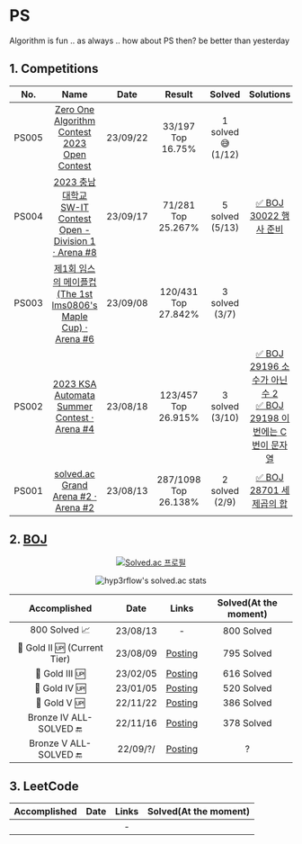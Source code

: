 # PS
Algorithm is fun .. as always .. how about PS then? be better than yesterday

## 1. Competitions
<div align="center", class="contest">

| No. | Name | Date | Result | Solved | Solutions |
| :--------: | :-----------: | :-----------: | :-----------: | :-----------: | :-----------: |
| PS005 | [Zero One Algorithm Contest 2023 Open Contest](https://www.acmicpc.net/contest/view/1124) | 23/09/22 | 33/197<br>Top 16.75% | 1 solved😅<br>(1/12)| |
| PS004 | [2023 충남대학교 SW-IT Contest Open - Division 1 · Arena #8](https://www.acmicpc.net/contest/view/1120) | 23/09/17 | 71/281<br>Top 25.267% | 5 solved<br>(5/13)| [✅ BOJ 30022 행사 준비](https://sh-avid-learner.tistory.com/245) |
| PS003 | [제1회 임스의 메이플컵 (The 1st lms0806's Maple Cup) · Arena #6](https://www.acmicpc.net/contest/view/1088) | 23/09/08 | 120/431<br>Top 27.842% | 3 solved<br>(3/7) | |
| PS002 | [2023 KSA Automata Summer Contest · Arena #4](https://www.acmicpc.net/contest/view/1086)  | 23/08/18 | 123/457<br>Top 26.915% | 3 solved<br>(3/10) | [✅ BOJ 29196 소수가 아닌 수 2](https://sh-avid-learner.tistory.com/275) <br> [✅ BOJ 29198 이번에는 C번이 문자열](https://sh-avid-learner.tistory.com/211)|
| PS001 | [solved.ac Grand Arena #2 · Arena #2](https://www.acmicpc.net/contest/view/1077) | 23/08/13 | 287/1098<br>Top 26.138% | 2 solved<br>(2/9) | [✅ BOJ 28701 세제곱의 합](https://sh-avid-learner.tistory.com/236) |

</div>

## 2. [BOJ](https://www.acmicpc.net/)

<div align="center">

[![Solved.ac
프로필](http://mazassumnida.wtf/api/v2/generate_badge?boj=harry0558)](https://solved.ac/harry0558)

![hyp3rflow's solved.ac stats](https://github-readme-solvedac.hyp3rflow.vercel.app/api/?handle=harry0558)


</div>

<div align="center", class="boj">

| Accomplished | Date | Links | Solved(At the moment) |
| :--------: | :-----------: | :-----------: | :-----------: |
| 800 Solved 📈 | 23/08/13 | - | 800 Solved |
| 🥇 Gold II 🆙 (Current Tier) | 23/08/09  | [Posting](https://blog.naver.com/harry0558/223181417972) | 795 Solved |
| 🥇 Gold III 🆙 | 23/02/05 | [Posting](https://blog.naver.com/harry0558/223006274400) | 616 Solved |
| 🥇 Gold IV 🆙 | 23/01/05 | [Posting](https://blog.naver.com/harry0558/222977211082) | 520 Solved |
| 🥇 Gold V 🆙 | 22/11/22 | [Posting](https://blog.naver.com/harry0558/222935569578) | 386 Solved |
| Bronze IV ALL-SOLVED 🔚 | 22/11/16 | [Posting](https://blog.naver.com/harry0558/222932053826) | 378 Solved |
| Bronze V ALL-SOLVED 🔚 | 22/09/?/ | [Posting](https://blog.naver.com/harry0558/222917719130) | ? |


</div>

## 3. LeetCode

<div align="center", class="boj">

| Accomplished | Date | Links | Solved(At the moment) |
| :--------: | :-----------: | :-----------: | :-----------: |
|  |  | - |  |
</div>
